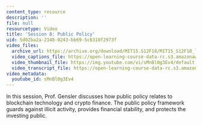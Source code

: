 ```yaml
---
content_type: resource
description: ''
file: null
resourcetype: Video
title: 'Session 8: Public Policy'
uid: 5d02ba2a-2148-0243-bb69-5c6318f2973f
video_files:
  archive_url: https://archive.org/download/MIT15.S12F18/MIT15_S12F18_lec08_300k.mp4
  video_captions_file: https://open-learning-course-data-rc.s3.amazonaws.com/15-s12-blockchain-and-money-fall-2018/8e7e3067e27450a8b79860f71568fdec_sMnBl0g3Ev4.vtt
  video_thumbnail_file: https://img.youtube.com/vi/sMnBl0g3Ev4/default.jpg
  video_transcript_file: https://open-learning-course-data-rc.s3.amazonaws.com/15-s12-blockchain-and-money-fall-2018/8bcf796b5a589e2d15aa7746df495711_sMnBl0g3Ev4.pdf
video_metadata:
  youtube_id: sMnBl0g3Ev4
---
```


In this session, Prof. Gensler discusses how public policy relates to blockchain technology and crypto finance. The public policy framework guards against illicit activity, provides financial stability, and protects the investing public.